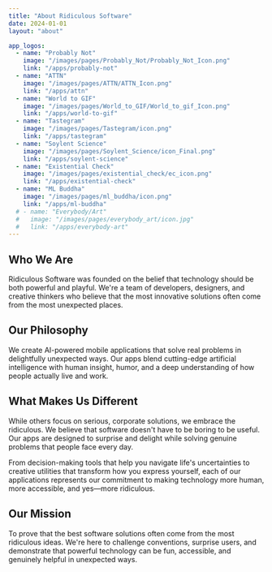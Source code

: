 ```yaml
---
title: "About Ridiculous Software"
date: 2024-01-01
layout: "about"

app_logos:
  - name: "Probably Not"
    image: "/images/pages/Probably_Not/Probably_Not_Icon.png"
    link: "/apps/probably-not"
  - name: "ATTN"
    image: "/images/pages/ATTN/ATTN_Icon.png"
    link: "/apps/attn"
  - name: "World to GIF"
    image: "/images/pages/World_to_GIF/World_to_gif_Icon.png"
    link: "/apps/world-to-gif"
  - name: "Tastegram"
    image: "/images/pages/Tastegram/icon.png"
    link: "/apps/tastegram"
  - name: "Soylent Science"
    image: "/images/pages/Soylent_Science/icon_Final.png"
    link: "/apps/soylent-science"
  - name: "Existential Check"
    image: "/images/pages/existential_check/ec_icon.png"
    link: "/apps/existential-check"
  - name: "ML Buddha"
    image: "/images/pages/ml_buddha/icon.png"
    link: "/apps/ml-buddha"
  # - name: "Everybody/Art"
  #   image: "/images/pages/everybody_art/icon.jpg"
  #   link: "/apps/everybody-art"
---
```


## Who We Are

Ridiculous Software was founded on the belief that technology should be both powerful and playful. We're a team of developers, designers, and creative thinkers who believe that the most innovative solutions often come from the most unexpected places.

## Our Philosophy

We create AI-powered mobile applications that solve real problems in delightfully unexpected ways. Our apps blend cutting-edge artificial intelligence with human insight, humor, and a deep understanding of how people actually live and work.

## What Makes Us Different

While others focus on serious, corporate solutions, we embrace the ridiculous. We believe that software doesn't have to be boring to be useful. Our apps are designed to surprise and delight while solving genuine problems that people face every day.

From decision-making tools that help you navigate life's uncertainties to creative utilities that transform how you express yourself, each of our applications represents our commitment to making technology more human, more accessible, and yes—more ridiculous.

## Our Mission

To prove that the best software solutions often come from the most ridiculous ideas. We're here to challenge conventions, surprise users, and demonstrate that powerful technology can be fun, accessible, and genuinely helpful in unexpected ways.